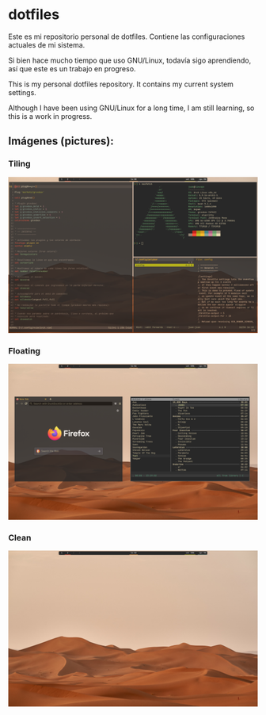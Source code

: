 # dotfiles
Este es mi repositorio personal de dotfiles. Contiene las configuraciones actuales de mi sistema.

Si bien hace mucho tiempo que uso GNU/Linux, todavía sigo aprendiendo, así que este es un trabajo en progreso. 



This is my personal dotfiles repository. It contains my current system settings.

Although I have been using GNU/Linux for a long time, I am still learning, so this is a work in progress. 



## Imágenes (pictures):

### Tiling
<img src="screenshots/tiled.png" alt="Tiling" >

### Floating
<img src="screenshots/floating.png" alt="Floating" >

### Clean
<img src="screenshots/clean.png" alt="Clean" >
